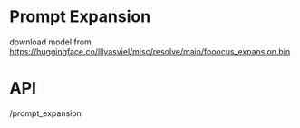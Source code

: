 # Prompt Expansion

download model from https://huggingface.co/lllyasviel/misc/resolve/main/fooocus_expansion.bin

# API

/prompt_expansion
